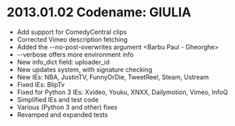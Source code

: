 # 2013.01.02  Codename: GIULIA

* Add support for ComedyCentral clips <nto>
* Corrected Vimeo description fetching <Nick Daniels>
* Added the --no-post-overwrites argument <Barbu Paul - Gheorghe>
* --verbose offers more environment info
* New info_dict field: uploader_id
* New updates system, with signature checking
* New IEs: NBA, JustinTV, FunnyOrDie, TweetReel, Steam, Ustream
* Fixed IEs: BlipTv
* Fixed for Python 3 IEs: Xvideo, Youku, XNXX, Dailymotion, Vimeo, InfoQ
* Simplified IEs and test code
* Various (Python 3 and other) fixes
* Revamped and expanded tests
